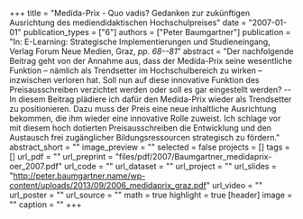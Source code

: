 +++
title = "Medida-Prix - Quo vadis? Gedanken zur zukünftigen Ausrichtung des mediendidaktischen Hochschulpreises"
date = "2007-01-01"
publication_types = ["6"]
authors = ["Peter Baumgartner"]
publication = "In: E-Learning: Strategische Implementierungen und Studieneingang, Verlag Forum Neue Medien, Graz, _pp. 68--81_"
abstract = "Der nachfolgende Beitrag geht von der Annahme aus, dass der Medida-Prix seine wesentliche Funktion – nämlich als Trendsetter im Hochschulbereich zu wirken – inzwischen verloren hat. Soll nun auf diese innovative Funktion des Preisausschreiben verzichtet werden oder soll es gar eingestellt werden? -- In diesem Beitrag plädiere ich dafür den Medida-Prix wieder als Trendsetter zu positionieren. Dazu muss der Preis eine neue inhaltliche Ausrichtung bekommen, die ihm wieder eine innovative Rolle zuweist. Ich schlage vor mit diesem hoch dotierten Preisausschreiben die Entwicklung und den Austausch frei zugänglicher Bildungsressourcen strategisch zu fördern."
abstract_short = ""
image_preview = ""
selected = false
projects = []
tags = []
url_pdf = ""
url_preprint = "files/pdf/2007/Baumgartner_medidaprix-oer_2007.pdf"
url_code = ""
url_dataset = ""
url_project = ""
url_slides = "http://peter.baumgartner.name/wp-content/uploads/2013/09/2006_medidaprix_graz.pdf"
url_video = ""
url_poster = ""
url_source = ""
math = true
highlight = true
[header]
image = ""
caption = ""
+++

